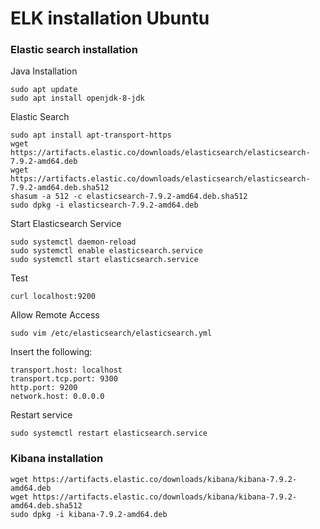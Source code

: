 # ELK installation Ubuntu

### Elastic search installation 

Java Installation
```
sudo apt update
sudo apt install openjdk-8-jdk
```
Elastic Search
```
sudo apt install apt-transport-https
wget https://artifacts.elastic.co/downloads/elasticsearch/elasticsearch-7.9.2-amd64.deb
wget https://artifacts.elastic.co/downloads/elasticsearch/elasticsearch-7.9.2-amd64.deb.sha512
shasum -a 512 -c elasticsearch-7.9.2-amd64.deb.sha512 
sudo dpkg -i elasticsearch-7.9.2-amd64.deb
```

Start Elasticsearch Service
```
sudo systemctl daemon-reload
sudo systemctl enable elasticsearch.service
sudo systemctl start elasticsearch.service
```

Test
```
curl localhost:9200
```

Allow Remote Access
```
sudo vim /etc/elasticsearch/elasticsearch.yml
```

Insert the following:
```
transport.host: localhost
transport.tcp.port: 9300
http.port: 9200
network.host: 0.0.0.0
```

Restart service
```
sudo systemctl restart elasticsearch.service
```

### Kibana installation
```
wget https://artifacts.elastic.co/downloads/kibana/kibana-7.9.2-amd64.deb
wget https://artifacts.elastic.co/downloads/kibana/kibana-7.9.2-amd64.deb.sha512
sudo dpkg -i kibana-7.9.2-amd64.deb
```
